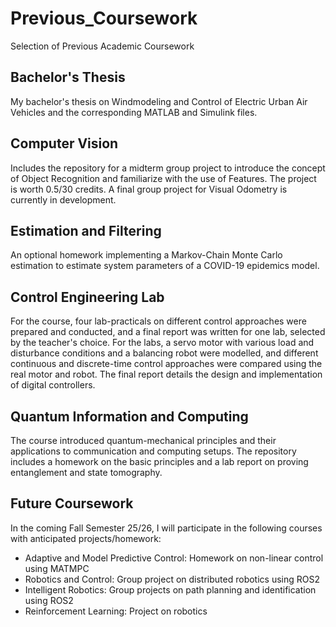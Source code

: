 # Previous_Coursework
Selection of Previous Academic Coursework

## Bachelor's Thesis
My bachelor's thesis on  Windmodeling and Control of Electric Urban Air Vehicles and the corresponding MATLAB and Simulink files.


## Computer Vision
Includes the repository for a midterm group project to introduce the concept of Object Recognition and familiarize with the use of Features. The project is worth 0.5/30 credits.
A final group project for Visual Odometry is currently in development.


## Estimation and Filtering
An optional homework implementing a Markov-Chain Monte Carlo estimation to estimate system parameters of a COVID-19 epidemics model.


## Control Engineering Lab
For the course, four lab-practicals on different control approaches were prepared and conducted, and a final report was written for one lab, selected by the teacher's choice.
For the labs, a servo motor with various load and disturbance conditions and a balancing robot were modelled, and different continuous and discrete-time control approaches were compared using the real motor and robot. The final report details the design and implementation of digital controllers.


## Quantum Information and Computing
The course introduced quantum-mechanical principles and their applications to communication and computing setups. The repository includes a homework on the basic principles and a lab report on proving entanglement and state tomography.


## Future Coursework
In the coming Fall Semester 25/26, I will participate in the following courses with anticipated projects/homework:
- Adaptive and Model Predictive Control: Homework on non-linear control using MATMPC
- Robotics and Control: Group project on distributed robotics using ROS2
- Intelligent Robotics: Group projects on path planning and identification using ROS2
- Reinforcement Learning: Project on robotics
